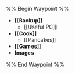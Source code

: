 
%% Begin Waypoint %%
- **[[Backup]]**
	- [[Useful PC]]
- **[[Cook]]**
	- [[Pancakes]]
- **[[Games]]**
- **Images**


%% End Waypoint %%
